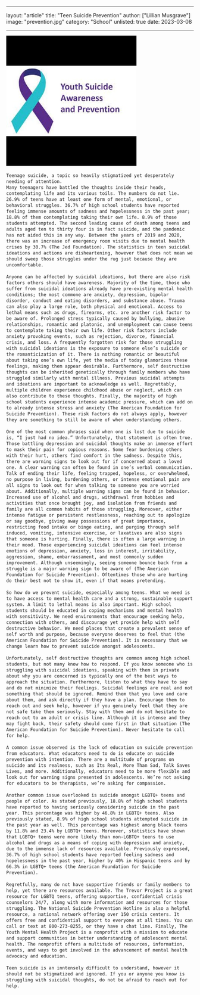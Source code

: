 ---
layout: "article"
title: "Teen Suicide Prevention"
author: ["Lillian Musgrave"]
image: "prevention.jpg"
category: "School"
unlisted: true
date: 2023-03-08
 
 ---
 
 ![Album Image](/assets/images/prevention.jpg)
 
 	Teenage suicide, a topic so heavily stigmatized yet desperately needing of attention.
	Many teenagers have battled the thoughts inside their heads, contemplating life and its various toils. The numbers do not lie. 26.9% of teens have at least one form of mental, emotional, or behavioral struggles. 36.7% of high school students have reported feeling immense amounts of sadness and hopelessness in the past year; 18.8% of them contemplating taking their own life. 8.9% of those students attempted. The second leading cause of death among teens and adults aged ten to thirty four is in fact suicide, and the pandemic has not aided this in any way. Between the years of 2019 and 2020, there was an increase of emergency room visits due to mental health crises by 30.7% (The Jed Foundation). The statistics in teen suicidal ideations and actions are disheartening, however that does not mean we should sweep those struggles under the rug just because they are uncomfortable. 
 
	Anyone can be affected by suicidal ideations, but there are also risk factors others should have awareness. Majority of the time, those who suffer from suicidal ideations already have pre-existing mental health conditions; the most commone are anxiety, depression, bipolar disorder, conduct and eating disorders, and substance abuse. Trauma can also play a large role, both physical and emotional. Access to lethal means such as drugs, firearms, etc. are another risk factor to be aware of. Prolonged stress typically caused by bullying, abusive relationships, romantic and platonic, and unemployment can cause teens to contemplate taking their own life. Other risk factors include anxiety provoking events, such as rejection, divorce, financial crisis, and loss. A frequently forgotten risk for those struggling with suicidal ideations is the exposure to someone else’s suicide or the romanticization of it. There is nothing romantic or beautiful about taking one’s own life, yet the media of today glamorizes these feelings, making them appear desirable. Furthermore, self destructive thoughts can be inherited genetically through family members who have struggled similarly with mental illness. Previous suicidal attempts and ideations are important to acknowledge as well. Regrettably, multiple children experience childhood abuse or neglect, which can also contribute to these thoughts. Finally, the majority of high school students experience intense academic pressure, which can add on to already intense stress and anxiety (The American Foundation for Suicide Prevention). These risk factors do not always apply, however they are something to still be aware of when understanding others. 
 
	One of the most common phrases said when one is lost due to suicide is, “I just had no idea.” Unfortunately, that statement is often true. Those battling depression and suicidal thoughts make an immense effort to mask their pain for copious reasons. Some fear burdening others with their hurt, others find comfort in the sadness. Despite this, there are warning signs to look out for if concerned about a loved one. A clear warning can often be found in one’s verbal communication. Talk of ending their life, feeling trapped, hopeless, or overwhelmed, no purpose in living, burdening others, or intense emotional pain are all signs to look out for when talking to someone you are worried about. Additionally, multiple warning signs can be found in behavior. Increased use of alcohol and drugs, withdrawal from hobbies and activities that once brought joy, and isolation from friends and family are all common habits of those struggling. Moreover, either intense fatigue or persistent restlessness, reaching out to apologize or say goodbye, giving away possessions of great importance, restricting food intake or binge eating, and purging through self induced, vomiting, intensive exercise, or laxatives are also signs that someone is hurting. Finally, there is often a large warning in their mood. Those experiencing suicidal ideations can feel intense emotions of depression, anxiety, loss in interest, irritability, aggression, shame, embarrassament, and most commonly sudden improvement. Although unseemingly, seeing someone bounce back from a struggle is a major warning sign to be aware of (The American Foundation for Suicide Prevention). Oftentimes those who are hurting do their best not to show it, even if that means pretending. 
 
	So how do we prevent suicide, especially among teens. What we need is to have access to mental health care and a strong, sustainable support system. A limit to lethal means is also important. High school students should be educated in coping mechanisms and mental health with sensitivity. We need environments that encourage seeking help, connection with others, and discourage yet provide help with self destructive behavior. We need places that create a prevalent sense of self worth and purpose, because everyone deserves to feel that (the American Foundation for Suicide Prevention). It is necessary that we change learn how to prevent suicide amongst adolescents.
 
	Unfortunately, self destructive thoughts are common among high school students, but not many know how to respond. If you know someone who is struggling with suicidal ideations, speaking with them in private about why you are concerned is typically one of the best ways to approach the situation. Furthermore, listen to what they have to say and do not minimize their feelings. Suicidal feelings are real and not something that should be ignored. Remind them that you love and care about them, and ask directly if they have a plan. Encourage them to reach out and seek help, however if you genuinely feel that they are not safe take them seriously. Stay with them and do not hesitate to reach out to an adult or crisis line. Although it is intense and they may fight back, their safety should come first in that situation (The American Foundation for Suicide Prevention). Never hesitate to call for help.
 
	A common issue observed is the lack of education on suicide prevention from educators. What educators need to do is educate on suicide prevention with intention. There are a multitude of programs on suicide and its realness, such as Its Real, More Than Sad, Talk Saves Lives, and more. Additionally, educators need to be more flexible and look out for warning signs presented in adolescents. We’re not asking for educators to be therapists, we’re asking for compassion. 
	
	Another common issue overlooked is suicide amongst LGBTQ+ teens and people of color. As stated previously, 18.8% of high school students have reported to having seriously considering suicide in the past year. This percentage was higher by 46.8% in LGBTQ+ teens. Also previously stated, 8.9% of high school students attempted suicide in the past year as well. This percentage was highest among black teens by 11.8% and 23.4% by LGBTQ+ teens. Moreover, statistics have shown that LGBTQ+ teens were more likely than non-LGBTQ+ teens to use alcohol and drugs as a means of coping with depression and anxiety, due to the immense lack of resources available. Previously expressed, 36.7% of high school students have reported feeling sadness and hopelessness in the past year, higher by 40% in Hispanic teens and by 66.3% in LGBTQ+ teens (the American Foundation for Suicide Prevention). 
 
	Regretfully, many do not have supportive friends or family members to help, yet there are resources available. The Trevor Project is a great resource for LGBTQ teens, offering supportive, confidential crisis counselors 24/7, along with more information and resources for those struggling. The National Suicide Prevention Hotline is also a helpful resource, a national network offering over 150 crisis centers. It offers free and confidential support to everyone at all times. You can call or text at 800-273-8255, or they have a chat line. Finally, The Youth Mental Health Project is a nonprofit with a mission to educate and support communities in better understanding of adolescent mental health. The nonprofit offers a multitude of resources, information, events, and ways to get involved in the advancement of mental health advocacy and education. 
 
	Teen suicide is an inntensely difficult to understand, however it should not be stigmatized and ignored. If you or anyone you know is struggling with suicidal thoughts, do not be afraid to reach out for help. 


 
